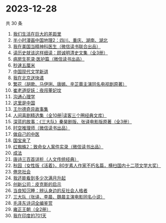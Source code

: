 # 2023-12-28

共 30 条

<!-- BEGIN WEREAD -->
<!-- 最后更新时间 2023-12-28 13:05:54 +0800 -->
1. [我们生活在巨大的差距里](https://weread.qq.com/web/bookDetail/286329405b40f728668c477)
1. [半小时漫画中国地理2：四川、重庆、湖南、湖北](https://weread.qq.com/web/bookDetail/e4c32020813ab86bfg017e51)
1. [我在美国当精神科医生（微信读书联合出品）](https://weread.qq.com/web/bookDetail/7c5323a0813ab8671g013d42)
1. [读历史就该这样细读：顾诚明清史文集（全3册）](https://weread.qq.com/web/bookDetail/cec32e50813ab791dg018e60)
1. [病房生死录·医护篇（微信读书出品）](https://weread.qq.com/web/bookDetail/90d32c20813ab869bg016d5c)
1. [秒速五厘米](https://weread.qq.com/web/bookDetail/059321e0813ab867eg012d46)
1. [中国现代文学新讲](https://weread.qq.com/web/bookDetail/22332f10813ab84c4g012b62)
1. [我在北京送快递](https://weread.qq.com/web/bookDetail/51532c40813ab7c0ag019c84)
1. [繁花（胡歌、马伊琍、唐嫣、辛芷蕾主演同名电视剧原著）](https://weread.qq.com/web/bookDetail/ec8320b072162ea8ec8b401)
1. [崔老道捉妖：夜闯董妃坟](https://weread.qq.com/web/bookDetail/fa632270813ab8682g014592)
1. [沟通心理学](https://weread.qq.com/web/bookDetail/64f327005d00cb64fc4af8a)
1. [这里是中国](https://weread.qq.com/web/bookDetail/084324d07193a89308476c4)
1. [王尔德奇异故事集](https://weread.qq.com/web/bookDetail/0e6322b0721858ea0e65fa5)
1. [人间喜剧精选集（全10册|读客三个圈经典文库）](https://weread.qq.com/web/bookDetail/5a132560715379595a1db00)
1. [深蓝的故事：《三大队》秦昊剧版、张译电影版原著（全3册）](https://weread.qq.com/web/bookDetail/e3f329d0813ab6f9bg018b89)
1. [时空推理师（微信读书出品）](https://weread.qq.com/web/bookDetail/96232500813ab8691g0196a1)
1. [做自己的中医](https://weread.qq.com/web/bookDetail/67932ef07279333d679cb7a)
1. [国宝来了](https://weread.qq.com/web/bookDetail/38b321f072197c1638b3888)
1. [红蜘蛛2：致命女人案件实录（微信读书出品）](https://weread.qq.com/web/bookDetail/5ce32970813ab8683g011612)
1. [成法](https://weread.qq.com/web/bookDetail/84b3251072122b8484b406d)
1. [唐诗三百首详析（人文传统经典）](https://weread.qq.com/web/bookDetail/80432090726e0b73804d1ea)
1. [秋园（女性版《活着》，80岁素人作家不朽名篇，横扫国内十二项文学大奖）](https://weread.qq.com/web/bookDetail/cb732ce071e95cf3cb76260)
1. [倦怠社会](https://weread.qq.com/web/bookDetail/62a32c7071889fee62ad6ac)
1. [我还能看到多少次满月升起](https://weread.qq.com/web/bookDetail/79432840813ab8684g019b84)
1. [创新公司：皮克斯的启示](https://weread.qq.com/web/bookDetail/2ef329605c6d2c2efeeb70d)
1. [当良知沉睡：辨认身边的反社会人格者](https://weread.qq.com/web/bookDetail/be7321a05ddc4bbe7b6b2b2)
1. [三大队（张译、李晨、魏晨主演电影同名小说）](https://weread.qq.com/web/bookDetail/1c2324c0813ab8660g014298)
1. [毛泽东诗词全编鉴赏](https://weread.qq.com/web/bookDetail/6273228071b19871627c43b)
1. [雍正王朝（全2册）](https://weread.qq.com/web/bookDetail/52032a1071c93c3c5200152)
1. [我在印度的701天](https://weread.qq.com/web/bookDetail/da53211071ef0b58da58b79)
<!-- END WEREAD -->